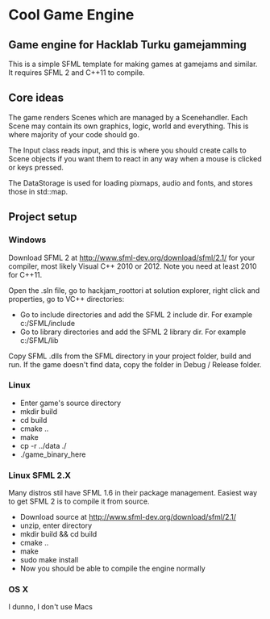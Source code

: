 # Cool Game Engine
## Game engine for Hacklab Turku gamejamming

This is a simple SFML template for making games at gamejams and similar. It requires SFML 2 and C++11 to compile.

## Core ideas

The game renders Scenes which are managed by a Scenehandler. Each Scene may contain its own graphics, logic, world and everything. This is where majority of your code should go.

The Input class reads input, and this is where you should create calls to Scene objects if you want them to react in any way when a mouse is clicked or keys pressed.

The DataStorage is used for loading pixmaps, audio and fonts, and stores those in std::map.

## Project setup

### Windows

Download SFML 2 at http://www.sfml-dev.org/download/sfml/2.1/ for your compiler, most likely Visual C++ 2010 or 2012. Note you need at least 2010 for C++11.

Open the .sln file, go to hackjam_roottori at solution explorer, right click and properties, go to VC++ directories:
* Go to include directories and add the SFML 2 include dir. For example c:/SFML/include
* Go to library directories and add the SFML 2 library dir. For example c:/SFML/lib

Copy SFML .dlls from the SFML directory in your project folder, build and run. If the game doesn't find data, copy the folder in Debug / Release folder.

### Linux

* Enter game's source directory
* mkdir build
* cd build
* cmake ..
* make
* cp -r ../data ./
* ./game_binary_here

### Linux SFML 2.X

Many distros stil have SFML 1.6 in their package management. Easiest way to get SFML 2 is to compile it from source.

* Download source at http://www.sfml-dev.org/download/sfml/2.1/
* unzip, enter directory
* mkdir build && cd build
* cmake ..
* make
* sudo make install
* Now you should be able to compile the engine normally


### OS X

I dunno, I don't use Macs
